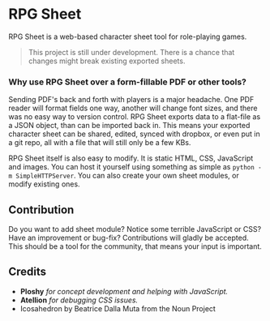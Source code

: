  # RPG Sheet
RPG Sheet is a web-based character sheet tool for role-playing games.

> This project is still under development. There is a chance that changes might
> break existing exported sheets.


### Why use RPG Sheet over a form-fillable PDF or other tools?
Sending PDF's back and forth with players is a major headache. One PDF reader
will format fields one way, another will change font sizes, and there was no
easy way to version control. RPG Sheet exports data to a flat-file as a JSON
object, than can be imported back in. This means your exported character sheet
can be shared, edited, synced with dropbox, or even put in a git repo, all with
a file that will still only be a few KBs.

RPG Sheet itself is also easy to modify. It is static HTML, CSS, JavaScript and
images. You can host it yourself using something as simple as `python -m
SimpleHTTPServer`. You can also create your own sheet modules, or modify
existing ones.


## Contribution
Do you want to add sheet module? Notice some terrible JavaScript or CSS? Have
an improvement or bug-fix? Contributions will gladly be accepted. This should be
a tool for the community, that means your input is important.

## Credits
- **Ploshy** *for concept development and helping with JavaScript.*
- **Atellion** *for debugging CSS issues.*
- Icosahedron by Beatrice Dalla Muta from the Noun Project
